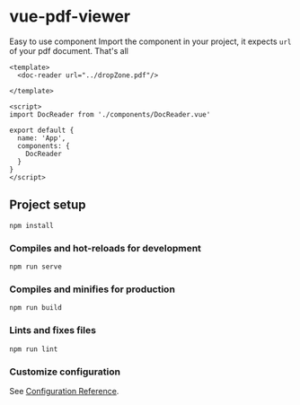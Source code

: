 # vue-pdf-viewer
Easy to use component
Import the component in your project, it expects `url` of your pdf document. That's all
```
<template>
  <doc-reader url="../dropZone.pdf"/>

</template>

<script>
import DocReader from './components/DocReader.vue'

export default {
  name: 'App',
  components: {
    DocReader
  }
}
</script>
```
## Project setup
```
npm install
```

### Compiles and hot-reloads for development
```
npm run serve
```

### Compiles and minifies for production
```
npm run build
```

### Lints and fixes files
```
npm run lint
```

### Customize configuration
See [Configuration Reference](https://cli.vuejs.org/config/).
